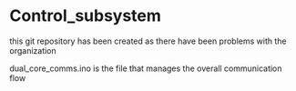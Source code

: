 # Control_subsystem

this git repository has been created as there have been problems with the organization

dual_core_comms.ino is the file that manages the overall communication flow

